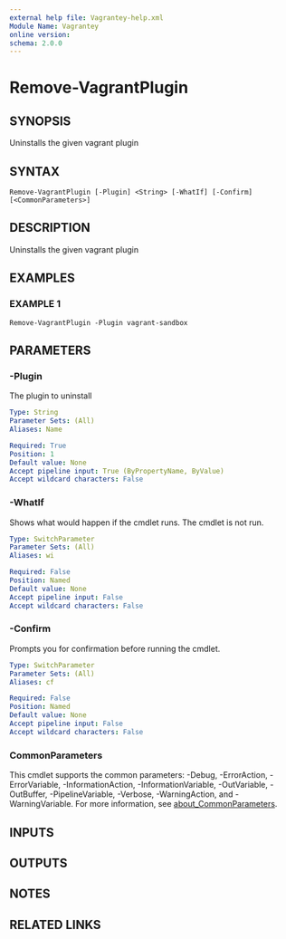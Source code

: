 ```yaml
---
external help file: Vagrantey-help.xml
Module Name: Vagrantey
online version:
schema: 2.0.0
---
```


# Remove-VagrantPlugin

## SYNOPSIS
Uninstalls the given vagrant plugin

## SYNTAX

```
Remove-VagrantPlugin [-Plugin] <String> [-WhatIf] [-Confirm] [<CommonParameters>]
```

## DESCRIPTION
Uninstalls the given vagrant plugin

## EXAMPLES

### EXAMPLE 1
```
Remove-VagrantPlugin -Plugin vagrant-sandbox
```

## PARAMETERS

### -Plugin
The plugin to uninstall

```yaml
Type: String
Parameter Sets: (All)
Aliases: Name

Required: True
Position: 1
Default value: None
Accept pipeline input: True (ByPropertyName, ByValue)
Accept wildcard characters: False
```

### -WhatIf
Shows what would happen if the cmdlet runs.
The cmdlet is not run.

```yaml
Type: SwitchParameter
Parameter Sets: (All)
Aliases: wi

Required: False
Position: Named
Default value: None
Accept pipeline input: False
Accept wildcard characters: False
```

### -Confirm
Prompts you for confirmation before running the cmdlet.

```yaml
Type: SwitchParameter
Parameter Sets: (All)
Aliases: cf

Required: False
Position: Named
Default value: None
Accept pipeline input: False
Accept wildcard characters: False
```

### CommonParameters
This cmdlet supports the common parameters: -Debug, -ErrorAction, -ErrorVariable, -InformationAction, -InformationVariable, -OutVariable, -OutBuffer, -PipelineVariable, -Verbose, -WarningAction, and -WarningVariable. For more information, see [about_CommonParameters](http://go.microsoft.com/fwlink/?LinkID=113216).

## INPUTS

## OUTPUTS

## NOTES

## RELATED LINKS
